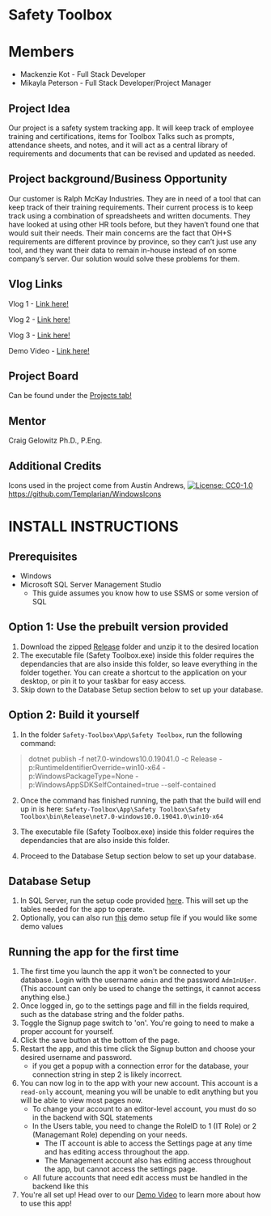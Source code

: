 # Safety Toolbox

# Members
* Mackenzie Kot - Full Stack Developer
* Mikayla Peterson - Full Stack Developer/Project Manager

## Project Idea
Our project is a safety system tracking app. It will keep track of employee training and certifications, items for Toolbox Talks such as prompts, attendance sheets, and notes, and it will act as a central library of requirements and documents that can be revised and updated as needed.

## Project background/Business Opportunity
Our customer is Ralph McKay Industries. They are in need of a tool that can keep track of their training requirements. Their current process is to keep track using a combination of spreadsheets and written documents. They have looked at using other HR tools before, but they haven’t found one that would suit their needs. Their main concerns are the fact that OH+S requirements are different province by province, so they can’t just use any tool, and they want their data to remain in-house instead of on some company’s server. Our solution would solve these problems for them.

## Vlog Links
Vlog 1 - [Link here!](https://youtu.be/MCdWYfqRIfA)

Vlog 2 - [Link here!](https://youtu.be/ryfXBUEsTb4)

Vlog 3 - [Link here!](https://youtu.be/tpB5mSMG9_Y)

Demo Video - [Link here!](https://www.youtube.com/watch?v=rz2jSGdBQGE)

## Project Board
Can be found under the [Projects tab!](
https://github.com/orgs/Team-Safety-Toolbox/projects/1)

## Mentor
Craig Gelowitz Ph.D., P.Eng.

## Additional Credits
Icons used in the project come from Austin Andrews, [![License: CC0-1.0](https://licensebuttons.net/l/zero/1.0/80x15.png)](http://creativecommons.org/publicdomain/zero/1.0/) https://github.com/Templarian/WindowsIcons

# INSTALL INSTRUCTIONS
## Prerequisites
- Windows
- Microsoft SQL Server Management Studio
    - This guide assumes you know how to use SSMS or some version of SQL


## Option 1: Use the prebuilt version provided
1. Download the zipped [Release](https://github.com/Team-Safety-Toolbox/Safety-Toolbox/releases/tag/v1.0.0) folder and unzip it to the desired location
2. The executable file (Safety Toolbox.exe) inside this folder requires the dependancies that are also inside this folder, so leave everything in the folder together. You can create a shortcut to the application on your desktop, or pin it to your taskbar for easy access.
3. Skip down to the Database Setup section below to set up your database.


## Option 2: Build it yourself
1. In the folder `Safety-Toolbox\App\Safety Toolbox`, run the following command: 
>dotnet publish -f net7.0-windows10.0.19041.0 -c Release -p:RuntimeIdentifierOverride=win10-x64 -p:WindowsPackageType=None -p:WindowsAppSDKSelfContained=true --self-contained
2. Once the command has finished running, the path that the build will end up in is here: `Safety-Toolbox\App\Safety Toolbox\Safety Toolbox\bin\Release\net7.0-windows10.0.19041.0\win10-x64`
3. The executable file (Safety Toolbox.exe) inside this folder requires the dependancies that are also inside this folder. 
    
4. Proceed to the Database Setup section below to set up your database.


## Database Setup
1. In SQL Server, run the setup code provided [here](https://github.com/Team-Safety-Toolbox/Safety-Toolbox/blob/main/Setup%20Files/Database%20Setup%20File.sql). This will set up the tables needed for the app to operate. 
2. Optionally, you can also run [this](https://github.com/Team-Safety-Toolbox/Safety-Toolbox/blob/main/Setup%20Files/Test%20Data.sql) demo setup file if you would like some demo values
## Running the app for the first time
1. The first time you launch the app it won't be connected to your database. Login with the username `admin` and the password `Adm1nU$er`. (This account can only be used to change the settings, it cannot access anything else.) 
2. Once logged in, go to the settings page and fill in the fields required, such as the database string and the folder paths.
3. Toggle the Signup page switch to 'on'. You're going to need to make a proper account for yourself.
4. Click the save button at the bottom of the page.
5. Restart the app, and this time click the Signup button and choose your desired username and password.
    - if you get a popup with a connection error for the database, your connection string in step 2 is likely incorrect.
6. You can now log in to the app with your new account. This account is a `read-only` account, meaning you will be unable to edit anything but you will be able to view most pages now.
    - To change your account to an editor-level account, you must do so in the backend with SQL statements
    - In the Users table, you need to change the RoleID to 1 (IT Role) or 2 (Managemant Role) depending on your needs.
        - The IT account is able to access the Settings page at any time and has editing access throughout the app.
        - The Management account also has editing access throughout the app, but cannot access the settings page.
    - All future accounts that need edit access must be handled in the backend like this
7. You're all set up! Head over to our [Demo Video](https://www.youtube.com/watch?v=rz2jSGdBQGE) to learn more about how to use this app!
